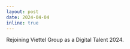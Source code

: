```yaml
---
layout: post
date: 2024-04-04
inline: true
---
```


Rejoining Viettel Group as a Digital Talent 2024.


